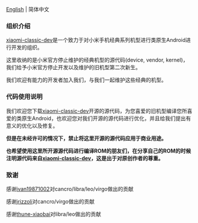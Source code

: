[English](./README.md) | 简体中文

### 组织介绍

[xiaomi-classic-dev](https://github.com/xiaomi-classic-dev)是一个致力于对小米手机经典系列机型进行类原生Android进行开发的组织。

这里收纳的是小米官方停止维护的经典机型的源代码(device, vendor, kernel)，我们给予小米官方停止开发以及维护的旧机型第二次新生。

我们欢迎有能力的开发者加入我们，与我们一起维护这些经典的机型。

### 代码使用说明

我们欢迎您下载[xiaomi-classic-dev](https://github.com/xiaomi-classic-dev)开源的源代码，为您喜爱的旧机型编译您所喜爱的类原生Android，也欢迎您对我们开源的源代码进行优化，并且给我们提出有意义的优化以及修复。

**但是在未经许可的情况下，禁止将这里开源的源代码应用于商业用途。**

**也希望使用这里所开源源代码进行编译ROM的朋友们，在分享自己的ROM的时候注明源代码来自[xiaomi-classic-dev](https://github.com/xiaomi-classic-dev)，这是出于对原创作者的尊重。**

### 致谢

感谢[ivan19871002](https://github.com/ivan19871002)对cancro/libra/leo/virgo做出的贡献

感谢[jrizzoli](https://github.com/jrizzoli)对cancro/virgo做出的贡献

感谢[thune-xiaobai](https://github.com/thune-xiaobai)对libra/leo做出的贡献

